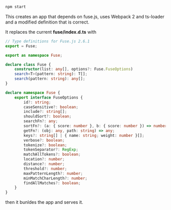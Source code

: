 ```bash
npm start
```
This creates an app that depends on fuse.js, uses Webpack 2 and ts-loader and a modified definition that is correct.

It replaces the current **fuse/index.d.ts** with
```ts
// Type definitions for Fuse.js 2.6.1
export = Fuse;

export as namespace Fuse;

declare class Fuse {
    constructor(list: any[], options?: Fuse.FuseOptions)
    search<T>(pattern: string): T[];
    search(pattern: string): any[];
}

declare namespace Fuse {
    export interface FuseOptions {
        id?: string;
        caseSensitive?: boolean;
        include?: string[];
        shouldSort?: boolean;
        searchFn?: any;
        sortFn?: (a: { score: number }, b: { score: number }) => number;
        getFn?: (obj: any, path: string) => any;
        keys?: string[] | { name: string; weight: number }[];
        verbose?: boolean;
        tokenize?: boolean;
        tokenSeparator?: RegExp;
        matchAllTokens?: boolean;
        location?: number;
        distance?: number;
        threshold?: number;
        maxPatternLength?: number;
        minMatchCharLength?: number;
        findAllMatches?: boolean;
    }
}
```
then it bunldes the app and serves it.